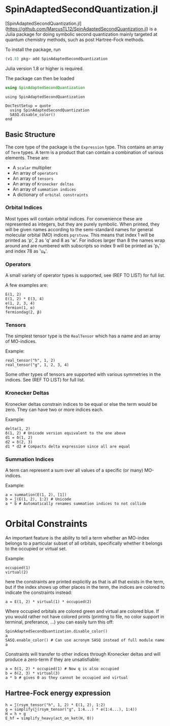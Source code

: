 # SpinAdaptedSecondQuantization.jl

[SpinAdaptedSecondQuantization.jl]
(https://github.com/MarcusTL12/SpinAdaptedSecondQuantization.jl)
is a Julia package for doing symbolic second quantization mainly targeted at
quantum chemistry methods, such as post Hartree-Fock methods.

To install the package, run

```julia
(v1.8) pkg> add SpinAdaptedSecondQuantization
```

Julia version 1.8 or higher is required.

The package can then be loaded

```julia
using SpinAdaptedSecondQuantization
```

```@setup 1
using SpinAdaptedSecondQuantization
```

```@meta
DocTestSetup = quote
  using SpinAdaptedSecondQuantization
  SASQ.disable_color()
end
```

## Basic Structure

The core type of the package is the `Expression` type. This contains an array of
`Term` types. A term is a product that can contain a combination of various
elements. These are:

- A `scalar` multiplier
- An array of `operators`
- An array of `tensors`
- An array of `Kronecker deltas`
- An array of `summation indices`
- A dictionary of `orbital constraints`

### Orbital Indices

Most types will contain orbital indices.
For convenience these are represented as integers,
but they are purely symbolic. When printed, they will be given names according
to the semi-standard names for general molecular orbital (MO) indices
`pqrstuvw`. This means that index 1 will be printed as 'p',
2 as 'q' and 8 as 'w'. For indices larger than 8 the names wrap around and
are numbered with subscripts so index 9 will be printed as 'p₁'
and index 78 as 'u₉'.

### Operators

A small variety of operator types is supported, see (REF TO LIST) for full list.

A few examples are:

```@repl 1
E(1, 2)
E(1, 2) * E(3, 4)
e(1, 2, 3, 4)
fermion(1, α)
fermiondag(2, β)
```

### Tensors

The simplest tensor type is the `RealTensor` which has a name and an array of
MO-indices.

Example:

```@repl 1
real_tensor("h", 1, 2)
real_tensor("g", 1, 2, 3, 4)
```

Some other types of tensors are supported with various symmetries in the
indices. See (REF TO LIST) for full list.

### Kronecker Deltas

Kronecker deltas constrain indices to be equal or else the term would be zero.
They can have two or more indices each.

Example:

```@repl 1
delta(1, 2)
δ(1, 2) # Unicode version equivalent to the one above
d1 = δ(1, 2)
d2 = δ(2, 3)
d1 * d2 # Compacts delta expression since all are equal
```

### Summation Indices

A term can represent a sum over all values of a specific (or many) MO-indices.

Example:

```@repl 1
a = summation(E(1, 2), [1])
b = ∑(E(1, 2), 1:2) # Unicode
a * b # Automatically renames summation indices to not collide
```

# Orbital Constraints

An important feature is the ability to tell a term whether an MO-index
belongs to a particular subset of all orbitals, specifically whether it belongs
to the occupied or virtual set.

Example:

```@repl 1
occupied(1)
virtual(2)
```

here the constraints are printed explicitly as that is all that exists in
the term, but if the index shows up other places in the term, the indices
are colored to indicate the constraints instead:

```@repl 1
a = E(1, 2) * virtual(1) * occupied(2)
```

Where occupied orbitals are colored green and virtual are colored blue.
If you would rather not have colored prints
(printing to file, no color support in terminal, preferance, ...)
you can easily turn this off:

```@repl 1
SpinAdaptedSecondQuantization.disable_color()
a
SASQ.enable_color() # Can use acronym SASQ instead of full module name
a
```

Constraints will transfer to other indices through Kronecker deltas
and will produce a zero-term if they are unsatisfiable:

```@repl 1
a = δ(1, 2) * occupied(1) # Now q is also occupied
b = δ(2, 3) * virtual(3)
a * b # gives 0 as they cannot be occupied and virtual
```

## Hartree-Fock energy expression

```@repl 1
h = ∑(rsym_tensor("h", 1, 2) * E(1, 2), 1:2)
g = simplify(∑(rsym_tensor("g", 1:4...) * e(1:4...), 1:4))
H = h + g
E_hf = simplify_heavy(act_on_ket(H, 0))
```
